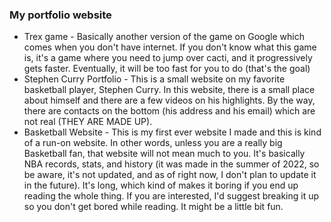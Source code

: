### My portfolio website

- Trex game - Basically another version of the game on Google which comes when you don't have internet. If you don't know what this game is, it's a game where you need to jump over cacti, and it progressively gets faster. Eventually, it will be too fast for you to do (that's the goal)
- Stephen Curry Portfolio - This is a small website on my favorite basketball player, Stephen Curry. In this website, there is a small place about himself and there are a few videos on his highlights. By the way, there are contacts on the bottom (his address and his email) which are not real (THEY ARE MADE UP).
- Basketball Website - This is my first ever website I made and this is kind of a run-on website. In other words, unless you are a really big Basketball fan, that website will not mean much to you. It's basically NBA records, stats, and history (it was made in the summer of 2022, so be aware, it's not updated, and as of right now, I don't plan to update it in the future). It's long, which kind of makes it boring if you end up reading the whole thing. If you are interested, I'd suggest breaking it up so you don't get bored while reading. It might be a little bit fun.
